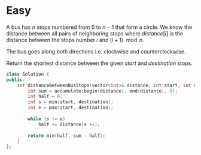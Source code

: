 # Easy

A bus has $n$ stops numbered from $0$ to $n - 1$ that form a circle. We know the distance between all pairs of neighboring stops where $distance[i]$ is the distance between the stops number $i$ and $(i + 1) \mod n$.

The bus goes along both directions i.e. clockwise and counterclockwise.

Return the shortest distance between the given $start$ and $destination$ stops.

```cpp
class Solution {
public:
    int distanceBetweenBusStops(vector<int>& distance, int start, int destination) {
        int sum = accumulate(begin(distance), end(distance), 0);
        int half = 0;
        int s = min(start, destination);
        int e = max(start, destination);
        
        while (s != e)
            half += distance[s ++];
        
        return min(half, sum - half);
    }
};
```
